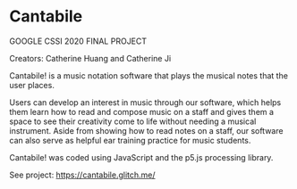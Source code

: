 # Cantabile

GOOGLE CSSI 2020 FINAL PROJECT

Creators: Catherine Huang and Catherine Ji

Cantabile! is a music notation software that plays the musical notes that the user places.

Users can develop an interest in music through our software, which helps them learn how to read and compose music on a staff and gives them a space to see their creativity come to life without needing a musical instrument. Aside from showing how to read notes on a staff, our software can also serve as helpful ear training practice for music students.

Cantabile! was coded using JavaScript and the p5.js processing library.

See project: https://cantabile.glitch.me/


